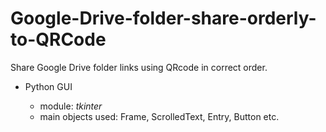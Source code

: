 # Google-Drive-folder-share-orderly-to-QRCode
Share Google Drive folder links using QRcode in correct order.

- Python GUI

  - module: *tkinter*
  - main objects used: Frame, ScrolledText, Entry, Button etc.

